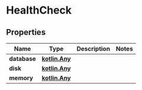 
# HealthCheck

## Properties
Name | Type | Description | Notes
------------ | ------------- | ------------- | -------------
**database** | [**kotlin.Any**](.md) |  | 
**disk** | [**kotlin.Any**](.md) |  | 
**memory** | [**kotlin.Any**](.md) |  | 



